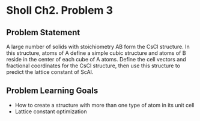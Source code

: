 # Sholl Ch2. Problem 3

## Problem Statement 
A large number of solids with stoichiometry AB form the CsCl structure. In this structure, atoms of A define a simple cubic structure and atoms of B reside in the center of each cube of A atoms. Define the cell vectors
and fractional coordinates for the CsCl structure, then use this structure to predict the lattice constant of ScAl.

## Problem Learning Goals
 - How to create a structure with more than one type of atom in its unit cell 
 - Lattice constant optimization 
